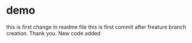 # demo
this is first change in readme file 
this is first commit after freature branch creation. Thank you.
New code added
